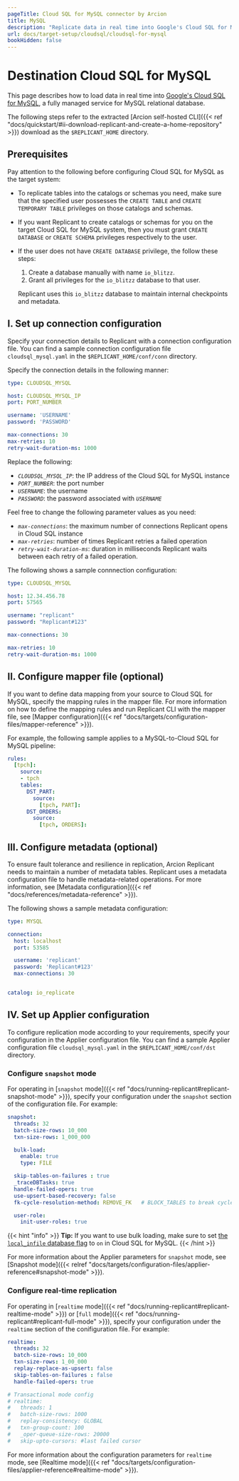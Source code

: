 ```yaml
---
pageTitle: Cloud SQL for MySQL connector by Arcion  
title: MySQL
description: "Replicate data in real time into Google's Cloud SQL for MySQL with Arcion's dedicated connector."
url: docs/target-setup/cloudsql/cloudsql-for-mysql
bookHidden: false
---
```


# Destination Cloud SQL for MySQL
This page describes how to load data in real time into [Google's Cloud SQL for MySQL](https://cloud.google.com/sql/mysql), a fully managed service for MySQL relational database.

The following steps refer to the extracted [Arcion self-hosted CLI]({{< ref "docs/quickstart/#ii-download-replicant-and-create-a-home-repository" >}}) download as the `$REPLICANT_HOME` directory.

## Prerequisites
Pay attention to the following before configuring Cloud SQL for MySQL as the target system:

- To replicate tables into the catalogs or schemas you need, make sure that the specified user possesses the `CREATE TABLE` and `CREATE TEMPORARY TABLE` privileges on those catalogs and schemas.
- If you want Replicant to create catalogs or schemas for you on the target Cloud SQL for MySQL system, then you must grant `CREATE DATABASE` or `CREATE SCHEMA` privileges respectively to the user.
- If the user does not have `CREATE DATABASE` privilege, the follow these steps:
    1. Create a database manually with name `io_blitzz`.
    2. Grant all privileges for the `io_blitzz` database to that user. 
    
    Replicant uses this `io_blitzz` database to maintain internal checkpoints and metadata.

## I. Set up connection configuration
Specify your connection details to Replicant with a connection configuration file. You can find a sample connection configuration file `cloudsql_mysql.yaml` in the `$REPLICANT_HOME/conf/conn` directory.

Specify the connection details in the following manner:

```YAML
type: CLOUDSQL_MYSQL

host: CLOUDSQL_MYSQL_IP
port: PORT_NUMBER

username: 'USERNAME'
password: 'PASSWORD'

max-connections: 30
max-retries: 10
retry-wait-duration-ms: 1000
```

Replace the following:

- *`CLOUDSQL_MYSQL_IP`*: the IP address of the Cloud SQL for MySQL instance
- *`PORT_NUMBER`*: the port number
- *`USERNAME`*: the username 
- *`PASSWORD`*: the password associated with *`USERNAME`*

Feel free to change the following parameter values as you need:

- *`max-connections`*: the maximum number of connections Replicant opens in Cloud SQL instance
- *`max-retries`*: number of times Replicant retries a failed operation
- *`retry-wait-duration-ms`*: duration in milliseconds Replicant waits between each retry of a failed operation.

The following shows a sample connnection configuration:

```YAML
type: CLOUDSQL_MYSQL

host: 12.34.456.78
port: 57565

username: "replicant"
password: "Replicant#123"

max-connections: 30

max-retries: 10
retry-wait-duration-ms: 1000
```

## II. Configure mapper file (optional)
If you want to define data mapping from your source to Cloud SQL for MySQL, specify the mapping rules in the mapper file. For more information on how to define the mapping rules and run Replicant CLI with the mapper file, see [Mapper configuration]({{< ref "docs/targets/configuration-files/mapper-reference" >}}).

For example, the following sample applies to a MySQL-to-Cloud SQL for MySQL pipeline:

```YAML
rules:
  [tpch]:
    source:
    - tpch
    tables:
      DST_PART:
        source:
          [tpch, PART]:
      DST_ORDERS:
        source:
          [tpch, ORDERS]:
```

## III. Configure metadata (optional)
To ensure fault tolerance and resilience in replication, Arcion Replicant needs to maintain a number of metadata tables. Replicant uses a metadata configuration file to handle metadata-related operations. For more information, see [Metadata configuration]({{< ref "docs/references/metadata-reference" >}}).

The following shows a sample metadata configuration:

```YAML
type: MYSQL

connection:
  host: localhost
  port: 53585

  username: 'replicant'
  password: 'Replicant#123'
  max-connections: 30


catalog: io_replicate
```

## IV. Set up Applier configuration
To configure replication mode according to your requirements, specify your configuration in the Applier configuration file. You can find a sample Applier configuration file `cloudsql_mysql.yaml` in the `$REPLICANT_HOME/conf/dst` directory.

### Configure `snapshot` mode
For operating in [`snapshot` mode]({{< ref "docs/running-replicant#replicant-snapshot-mode" >}}), specify your configuration under the `snapshot` section of the configuration file. For example:

```YAML
snapshot:
  threads: 32
  batch-size-rows: 10_000
  txn-size-rows: 1_000_000

  bulk-load:
    enable: true
    type: FILE

  skip-tables-on-failures : true
  _traceDBTasks: true
  handle-failed-opers: true
  use-upsert-based-recovery: false
  fk-cycle-resolution-method: REMOVE_FK   # BLOCK_TABLES to break cycle or REMOVE_FK(default) to remove constraint

  user-role:
    init-user-roles: true
```

{{< hint "info" >}}
**Tip:** If you want to use bulk loading, make sure to set [the `local_infile` database flag](https://cloud.google.com/sql/docs/mysql/flags#mysql-l) to `on` in Cloud SQL for MySQL.
{{< /hint >}}

For more information about the Applier parameters for `snapshot` mode, see [Snapshot mode]({{< relref "docs/targets/configuration-files/applier-reference#snapshot-mode" >}}).

### Configure real-time replication
For operating in [`realtime` mode]({{< ref "docs/running-replicant#replicant-realtime-mode" >}}) or [`full` mode]({{< ref "docs/running-replicant#replicant-full-mode" >}}), specify your configuration under the `realtime` section of the conifiguration file. For example:

```YAML
realtime:
  threads: 32
  batch-size-rows: 10_000
  txn-size-rows: 1_00_000
  replay-replace-as-upsert: false
  skip-tables-on-failures : false
  handle-failed-opers: true

# Transactional mode config
# realtime:
#   threads: 1
#   batch-size-rows: 1000
#   replay-consistency: GLOBAL
#   txn-group-count: 100
#   _oper-queue-size-rows: 20000
#   skip-upto-cursors: #last failed cursor
```

For more information about the configuration parameters for `realtime` mode, see [Realtime mode]({{< ref "docs/targets/configuration-files/applier-reference#realtime-mode" >}}).
